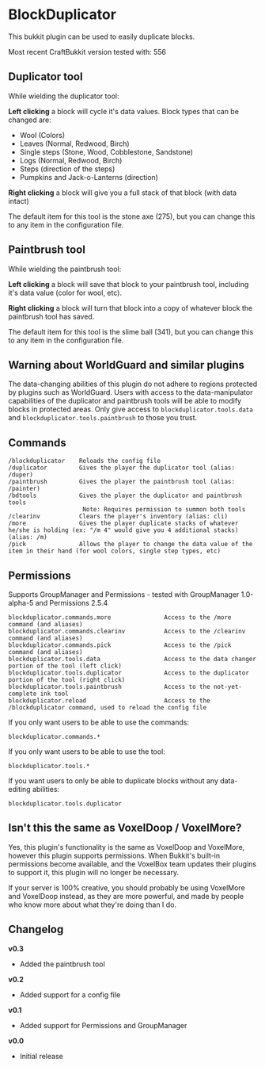 BlockDuplicator
===============

This bukkit plugin can be used to easily duplicate blocks.

Most recent CraftBukkit version tested with: 556

Duplicator tool
---------------

While wielding the duplicator tool:

**Left clicking** a block will cycle it's data values. Block types that can be changed are:

 - Wool (Colors)
 - Leaves (Normal, Redwood, Birch)
 - Single steps (Stone, Wood, Cobblestone, Sandstone)
 - Logs (Normal, Redwood, Birch)
 - Steps (direction of the steps)
 - Pumpkins and Jack-o-Lanterns (direction)

**Right clicking** a block will give you a full stack of that block (with data intact)

The default item for this tool is the stone axe (275), but you can change this to any item in the configuration file.


Paintbrush tool
---------------

While wielding the paintbrush tool:

**Left clicking** a block will save that block to your paintbrush tool, including it's data value (color for wool, etc).

**Right clicking** a block will turn that block into a copy of whatever block the paintbrush tool has saved.

The default item for this tool is the slime ball (341), but you can change this to any item in the configuration file.

Warning about WorldGuard and similar plugins
--------------------------------------------

The data-changing abilities of this plugin do not adhere to regions protected by plugins such as WorldGuard. Users with access to the data-manipulator capabilities of the duplicator and paintbrush tools will be able to modify blocks in protected areas. Only give access to `blockduplicator.tools.data` and `blockduplicator.tools.paintbrush` to those you trust.


Commands
--------
    /blockduplicator	Reloads the config file
    /duplicator   		Gives the player the duplicator tool (alias: /duper)
    /paintbrush			Gives the player the paintbrush tool (alias: /painter)
    /bdtools			Gives the player the duplicator and paintbrush tools
    					 Note: Requires permission to summon both tools
    /clearinv      		Clears the player's inventory (alias: cli)    
    /more          		Gives the player duplicate stacks of whatever he/she is holding (ex: "/m 4" would give you 4 additional stacks) (alias: /m)    
    /pick          		Allows the player to change the data value of the item in their hand (for wool colors, single step types, etc)


Permissions
-----------

Supports GroupManager and Permissions - tested with GroupManager 1.0-alpha-5 and Permissions 2.5.4

    blockduplicator.commands.more       		Access to the /more command (and aliases)
    blockduplicator.commands.clearinv   		Access to the /clearinv command (and aliases)
    blockduplicator.commands.pick       		Access to the /pick command (and aliases)
    blockduplicator.tools.data          		Access to the data changer portion of the tool (left click)
    blockduplicator.tools.duplicator    		Access to the duplicator portion of the tool (right click)
    blockduplicator.tools.paintbrush			Access to the not-yet-complete ink tool
    blockduplicator.reload						Access to the /blockduplicator command, used to reload the config file

If you only want users to be able to use the commands:

    blockduplicator.commands.*

If you only want users to be able to use the tool:

    blockduplicator.tools.*
    
If you want users to only be able to duplicate blocks without any data-editing abilities:

    blockduplicator.tools.duplicator

Isn't this the same as VoxelDoop / VoxelMore?
---------------------------------------------

Yes, this plugin's functionality is the same as VoxelDoop and VoxelMore, however this plugin supports permissions. When Bukkit's built-in permissions become available, and the VoxelBox team updates their plugins to support it, this plugin will no longer be necessary.

If your server is 100% creative, you should probably be using VoxelMore and VoxelDoop instead, as they are more powerful, and made by people who know more about what they're doing than I do.


Changelog
---------

**v0.3**

 - Added the paintbrush tool


**v0.2**

 - Added support for a config file

**v0.1**

 - Added support for Permissions and GroupManager 

**v0.0**

 - Initial release
